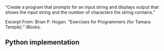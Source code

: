 “Create a program that prompts for an input string and displays output that shows the input string and the number of characters the string contains.”

Excerpt From: Brian P. Hogan. “Exercises for Programmers (for Tamara Temple).” iBooks.

## Python implementation
